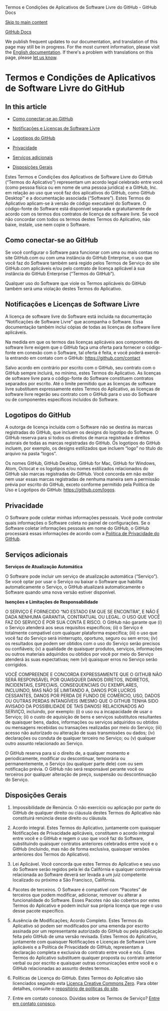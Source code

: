 Termos e Condições de Aplicativos de Software Livre do GitHub - GitHub Docs

[Skip to main content](#main-content)

[](/pt)[GitHub Docs](/pt)

We publish frequent updates to our documentation, and translation of this page may still be in progress. For the most current information, please visit the [English documentation](/en). If there's a problem with translations on this page, please [let us know](https://github.com/contact?form[subject]=translation%20issue%20on%20docs.github.com&form[comments]=).

Termos e Condições de Aplicativos de Software Livre do GitHub
==========

In this article
----------

* [Como conectar-se ao GitHub](#como-conectar-se-ao-github)

* [Notificações e Licenças de Software Livre](#notificações-e-licenças-de-software-livre)

* [Logotipos do GitHub](#logotipos-do-github)

* [Privacidade](#privacidade)

* [Serviços adicionais](#serviços-adicionais)

* [Disposições Gerais](#disposições-gerais)

Estes Termos e Condições dos Aplicativos de Software Livre do GitHub (“Termos do Aplicativo”) representam um acordo legal celebrado entre você (como pessoa física ou em nome de uma pessoa jurídica) e a GitHub, Inc. em relação ao uso que você faz dos aplicativos do GitHub, como GitHub Desktop™ e a documentação associada (“Software”). Estes Termos do Aplicativo aplicam-se à versão de código executável do Software. O código-fonte do Software está disponível separada e gratuitamente de acordo com os termos dos contratos de licença de software livre. Se você não concordar com todos os termos destes Termos do Aplicativo, não baixe, instale, use nem copie o Software.

[](#como-conectar-se-ao-github)[]()Como conectar-se ao GitHub
----------

Se você configurar o Software para funcionar com uma ou mais contas no site GitHub.com ou com uma instância do GitHub Enterprise, o uso que você faz do Software também será regido pelos Termos de Serviço do site GitHub.com aplicáveis e/ou pelo contrato de licença aplicável à sua instância do GitHub Enterprise (“Termos do GitHub”).

Qualquer uso do Software que viole os Termos aplicáveis do GitHub também será uma violação destes Termos do Aplicativo.

[](#notificações-e-licenças-de-software-livre)[]()Notificações e Licenças de Software Livre
----------

A licença de software livre do Software está incluída na documentação “Notificações de Software Livre” que acompanha o Software. Essa documentação também inclui cópias de todas as licenças de software livre aplicáveis.

Na medida em que os termos das licenças aplicáveis aos componentes de software livre exigem que o GitHub faça uma oferta para fornecer o código-fonte em conexão com o Software, tal oferta é feita, e você poderá exercê-la entrando em contato com o GitHub: <https://github.com/contact>

Salvo acordo em contrário por escrito com o GitHub, seu contrato com o GitHub sempre incluirá, no mínimo, estes Termos do Aplicativo. As licenças de software livre para o código-fonte do Software constituem contratos separados por escrito. Até o limite permitido que as licenças de software livre substituem expressamente estes Termos do Aplicativo, as licenças de software livre regerão seu contrato com o GitHub para o uso do Software ou de componentes específicos incluídos do Software.

[](#logotipos-do-github)[]()Logotipos do GitHub
----------

A outorga de licença incluída com o Software não se destina às marcas registradas do GitHub, que incluem os designs do logotipo do Software. O GitHub reserva para si todos os direitos de marca registrada e direitos autorais de todas as marcas registradas do GitHub. Os logotipos do GitHub incluem, por exemplo, os designs estilizados que incluem “logo” no título do arquivo na pasta “logos”.

Os nomes GitHub, GitHub Desktop, GitHub for Mac, GitHub for Windows, Atom, Octocat e os logotipos e/ou nomes estilizados relacionados do GitHub são marcas registradas do GitHub. Você concorda em não exibir nem usar essas marcas registradas de nenhuma maneira sem a permissão prévia por escrito do GitHub, exceto conforme permitido pela Política de Uso e Logotipos do GitHub: <https://github.com/logos>.

[](#privacidade)[]()Privacidade
----------

O Software pode coletar minhas informações pessoais. Você pode controlar quais informações o Software coleta no painel de configurações. Se o Software coletar informações pessoais em nome do GitHub, o GitHub processará essas informações de acordo com a [Política de Privacidade do GitHub](/pt/articles/github-privacy-statement).

[](#serviços-adicionais)[]()Serviços adicionais
----------

**Serviços de Atualização Automática**

O Software pode incluir um serviço de atualização automática (“Serviço”). Se você optar por usar o Serviço ou baixar o Software que habilita automaticamente o Serviço, o GitHub atualizará automaticamente o Software quando uma nova versão estiver disponível.

**Isenções e Limitações de Responsabilidade**

O SERVIÇO É FORNECIDO “NO ESTADO EM QUE SE ENCONTRA”, E NÃO É DADA NENHUMA GARANTIA, CONTRATUAL OU LEGAL. O USO QUE VOCÊ FAZ DO SERVIÇO É POR SUA CONTA E RISCO. O GitHub não garante que (i) o Serviço atenderá aos seus requisitos específicos; (ii) o Serviço é totalmente compatível com qualquer plataforma específica; (iii) o uso que você faz do Serviço será ininterrupto, oportuno, seguro ou sem erros; (iv) os resultados que podem ser obtidos com o uso do Serviço serão precisos ou confiáveis; (v) a qualidade de quaisquer produtos, serviços, informações ou outros materiais adquiridos ou obtidos por você por meio do Serviço atenderá às suas expectativas; nem (vi) quaisquer erros no Serviço serão corrigidos.

VOCÊ COMPREENDE E CONCORDA EXPRESSAMENTE QUE O GITHUB NÃO SERÁ RESPONSÁVEL POR QUAISQUER DANOS DIRETOS, INDIRETOS, INCIDENTAIS, ESPECIAIS, CONSEQUENCIAIS OU EXEMPLARES, INCLUINDO, MAS NÃO SE LIMITANDO A, DANOS POR LUCROS CESSANTES, DANOS POR PERDA DE FUNDO DE COMÉRCIO, USO, DADOS OU OUTRAS PERDAS INTANGÍVEIS (MESMO QUE O GITHUB TENHA SIDO AVISADO DA POSSIBILIDADE DE TAIS DANOS) RELACIONADOS AO SERVIÇO, incluindo, por exemplo: (i) o uso ou a incapacidade de usar o Serviço; (ii) o custo de aquisição de bens e serviços substitutos resultantes de quaisquer bens, dados, informações ou serviços adquiridos ou obtidos ou mensagens recebidas ou transações realizadas por meio do Serviço; (iii) acesso não autorizado ou alteração de suas transmissões ou dados; (iv) declarações ou conduta de qualquer terceiro no Serviço; ou (v) qualquer outro assunto relacionado ao Serviço.

O GitHub reserva para si o direito de, a qualquer momento e periodicamente, modificar ou descontinuar, temporária ou permanentemente, o Serviço (ou qualquer parte dele) com ou sem notificação prévia. O GitHub não será responsável perante você ou terceiros por qualquer alteração de preço, suspensão ou descontinuação do Serviço.

[](#disposições-gerais)[]()Disposições Gerais
----------

1. Impossibilidade de Renúncia. O não exercício ou aplicação por parte do GitHub de qualquer direito ou cláusula destes Termos do Aplicativo não constituirá renúncia desse direito ou cláusula.

2. Acordo integral. Estes Termos do Aplicativo, juntamente com quaisquer Notificações de Privacidade aplicáveis, constituem o acordo integral entre você e o GitHub e regem o uso que você faz do Software, substituindo quaisquer contratos anteriores celebrados entre você e o GitHub (incluindo, mas não de forma exclusiva, quaisquer versões anteriores dos Termos do Aplicativo).

3. Lei Aplicável. Você concorda que estes Termos do Aplicativo e seu uso do Software serão regidos pela lei da Califórnia e qualquer controvérsia relacionada ao Software deverá ser levada a um juiz competente localizado ou próximo a São Francisco, Califórnia.

4. Pacotes de terceiros. O Software é compatível com “Pacotes” de terceiros que podem modificar, adicionar, remover ou alterar a funcionalidade do Software. Esses Pacotes não são cobertos por estes Termos do Aplicativo e podem incluir sua própria licença que rege o uso desse pacote específico.

5. Ausência de Modificações; Acordo Completo. Estes Termos do Aplicativo só podem ser modificados por uma emenda por escrito assinada por um representante autorizado do GitHub ou pela publicação feita pelo GitHub de uma versão revisada. Estes Termos do Aplicativo, juntamente com quaisquer Notificações e Licenças de Software Livre aplicáveis e a Política de Privacidade do GitHub, representam a declaração completa e exclusiva do contrato entre você e nós. Estes Termos do Aplicativo substituem qualquer proposta ou contrato anterior verbal ou por escrito e quaisquer outras comunicações entre você e o GitHub relacionadas ao assunto destes termos.

6. Políticas de Licença do GitHub. Estes Termos do Aplicativo são licenciados segundo esta [Licença Creative Commons Zero](https://creativecommons.org/publicdomain/zero/1.0/). Para obter detalhes, consulte o [repositório de políticas do site](https://github.com/github/site-policy#license).

7. Entre em contato conosco. Dúvidas sobre os Termos de Serviço? [Entre em contato conosco](https://support.github.com/contact?tags=docs-policy).
